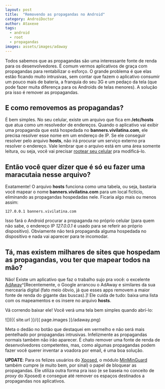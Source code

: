 ```yaml
---
layout: post
title:  "Removendo as propagandas no Android"
category: AndroiDoctor
author: Ataxexe
tags:
  - android
  - root
  - propagandas
images: assets/images/adaway
---
```


Todos sabemos que as propagandas são uma interessante fonte de renda para os desenvolvedores. É
comum vermos aplicativos de graça com propagandas para rentabilizar o esforço. O grande problema é
que elas estão ficando muito intrusivas, sem contar que fazem o aplicativo consumir um pouco mais de
bateria, a franquia do seu 3G e um pedaço da tela (que pode fazer muita diferença para os Androids
de telas menores). A solução pra isso é remover as propagandas.

## E como removemos as propagandas?

É bem simples. No seu celular, existe um arquivo que fica em **/etc/hosts** que atua como um
resolvedor de endereços. Quando o aplicativo vai exibir uma propaganda que está hospedada no
**banners.vivilatina.com**, ele precisa resolver esse nome em um endereço de IP. Se ele conseguir
resolver pelo arquivo **hosts**, não irá procurar um serviço externo pra resolver o endereço. Vale
lembrar que o arquivo está em uma área somente leitura, ou seja, você vai precisar
[rootear seu celular][post-root] pra modificá-lo.

## Então você quer dizer que é só eu fazer uma maracutaia nesse arquivo?

Exatamente! O arquivo **hosts** funciona como uma tabela, ou seja, bastaria você mapear o nome
**banners.vivilatina.com** para um local fictício, eliminando as propagandas hospedadas nele.
Ficaria algo mais ou menos assim:

    127.0.0.1 banners.vivilatina.com

Isso fará o Android procurar a propaganda no próprio celular (para quem não sabe, o endereço IP
*127.0.0.1* é usado para se referir ao próprio dispositivo). Obviamente não terá propaganda alguma
hospedada no dispositivo e nada vai aparecer para te incomodar.

## Tá, mas existem milhares de sites que hospedam as propagandas, vou ter que mapear todos na mão?

Não! Existe um aplicativo que faz o trabalho sujo pra você: o excelente [AdAway][]^[Recentemente, o
Google arrancou o AdAway e similares da sua mercearia digital (fato meio óbvio, já que esses apps
removem a maior fonte de renda do gigante das buscas).]! Ele cuida de tudo: baixa uma lista com os
mapeamentos e os insere no arquivo **hosts**.

Vá correndo baixar ele! Você verá uma tela bem simples quando abrí-lo:

![]({{ site.url }}/{{ page.images }}/adaway.png)

Meta o dedão no botão que destaquei em vermelho e não será mais pentelhado por propagandas
intrusivas. Infelizmente as propagandas normais também não irão aparecer. É chato remover uma fonte
de renda de desenvolvedores competentes, mas, como algumas propagandas podem fazer você querer
inventar a voadora por email, é uma boa solução.

**UPDATE**: Para os felizes usuários do [Xposed][post-xposed], o módulo [MinMinGuard][] também cumpre (e muito bem, por sinal) o papel de bloquear as propagandas. Ele utiliza outra forma pra isso (e se baseia no conceito de *proxy* do Xposed) e consegue até remover os espaços destinados a propagandas nos aplicativos.

[MinMinGuard]: <http://repo.xposed.info/module/tw.fatminmin.xposed.minminguard>
[post-xposed]: <{{site.url}}/posts/xposed-a-forma-genial-de-se-modificar-uma-rom>
[post-root]: <{{site.url}}/posts/root-o-papel-higienico-eletronico-para-o-seu-android>
[adaway]: <https://f-droid.org/repository/browse/?fdid=org.adaway>
